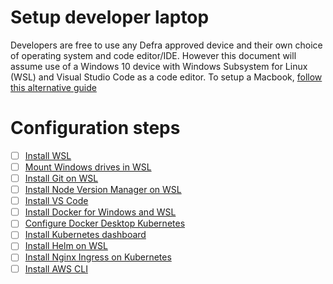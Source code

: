 # Setup developer laptop
Developers are free to use any Defra approved device and their own choice of operating system and code editor/IDE.  However this document will assume use of a Windows 10 device with Windows Subsystem for Linux (WSL) and Visual Studio Code as a code editor. To setup a Macbook, [follow this alternative guide](setup-macbook.md)

# Configuration steps
- [ ] [Install WSL](install-wsl.md)
- [ ] [Mount Windows drives in WSL](mount-windows-drives-in-wsl.md)
- [ ] [Install Git on WSL](install-git-on-wsl.md)
- [ ] [Install Node Version Manager on WSL](install-node-version-manager.md)
- [ ] [Install VS Code](install-vs-code.md)
- [ ] [Install Docker for Windows and WSL](install-docker-for-windows-and-wsl.md)
- [ ] [Configure Docker Desktop Kubernetes](configure-docker-desktop-kubernetes.md)
- [ ] [Install Kubernetes dashboard](install-kubernetes-dashboard.md)
- [ ] [Install Helm on WSL](installing-helm.md)
- [ ] [Install Nginx Ingress on Kubernetes](configure-nginx-ingress-controller.md)
- [ ] [Install AWS CLI](install-aws.md)
